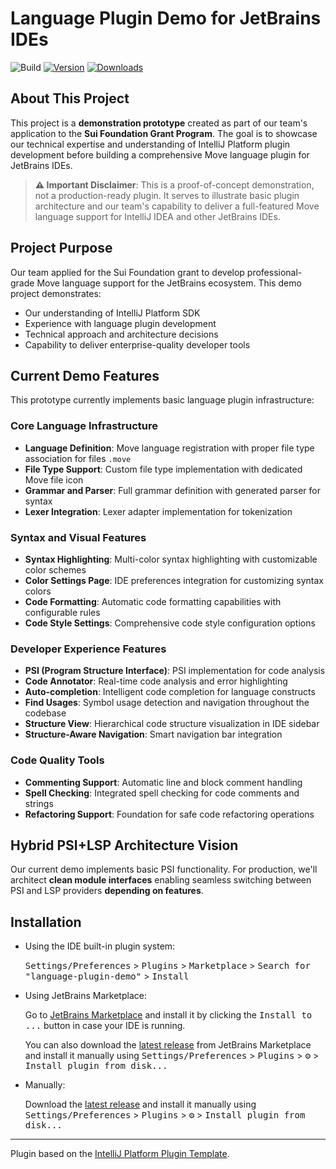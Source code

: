 # Language Plugin Demo for JetBrains IDEs

![Build](https://github.com/Raumo0/language-plugin-demo/workflows/Build/badge.svg)
[![Version](https://img.shields.io/jetbrains/plugin/v/MARKETPLACE_ID.svg)](https://plugins.jetbrains.com/plugin/MARKETPLACE_ID)
[![Downloads](https://img.shields.io/jetbrains/plugin/d/MARKETPLACE_ID.svg)](https://plugins.jetbrains.com/plugin/MARKETPLACE_ID)

## About This Project
<!-- Plugin description -->
This project is a **demonstration prototype** created as part of our team's application to the **Sui Foundation Grant Program**. The goal is to showcase our technical expertise and understanding of IntelliJ Platform plugin development before building a comprehensive Move language plugin for JetBrains IDEs.
<!-- Plugin description end -->
> **⚠️ Important Disclaimer**: This is a proof-of-concept demonstration, not a production-ready plugin. It serves to illustrate basic plugin architecture and our team's capability to deliver a full-featured Move language support for IntelliJ IDEA and other JetBrains IDEs.

## Project Purpose

Our team applied for the Sui Foundation grant to develop professional-grade Move language support for the JetBrains ecosystem. This demo project demonstrates:

- Our understanding of IntelliJ Platform SDK
- Experience with language plugin development
- Technical approach and architecture decisions
- Capability to deliver enterprise-quality developer tools

## Current Demo Features

This prototype currently implements basic language plugin infrastructure:

### Core Language Infrastructure
- **Language Definition**: Move language registration with proper file type association for files `.move`
- **File Type Support**: Custom file type implementation with dedicated Move file icon
- **Grammar and Parser**: Full grammar definition with generated parser for syntax
- **Lexer Integration**: Lexer adapter implementation for tokenization

### Syntax and Visual Features
- **Syntax Highlighting**: Multi-color syntax highlighting with customizable color schemes
- **Color Settings Page**: IDE preferences integration for customizing syntax colors
- **Code Formatting**: Automatic code formatting capabilities with configurable rules
- **Code Style Settings**: Comprehensive code style configuration options

### Developer Experience Features
- **PSI (Program Structure Interface)**: PSI implementation for code analysis
- **Code Annotator**: Real-time code analysis and error highlighting
- **Auto-completion**: Intelligent code completion for language constructs
- **Find Usages**: Symbol usage detection and navigation throughout the codebase
- **Structure View**: Hierarchical code structure visualization in IDE sidebar
- **Structure-Aware Navigation**: Smart navigation bar integration

### Code Quality Tools
- **Commenting Support**: Automatic line and block comment handling
- **Spell Checking**: Integrated spell checking for code comments and strings
- **Refactoring Support**: Foundation for safe code refactoring operations

## Hybrid PSI+LSP Architecture Vision

Our current demo implements basic PSI functionality. For production, we'll architect **clean module interfaces** enabling seamless switching between PSI and LSP providers **depending on features**.


## Installation

- Using the IDE built-in plugin system:
  
  <kbd>Settings/Preferences</kbd> > <kbd>Plugins</kbd> > <kbd>Marketplace</kbd> > <kbd>Search for "language-plugin-demo"</kbd> >
  <kbd>Install</kbd>
  
- Using JetBrains Marketplace:

  Go to [JetBrains Marketplace](https://plugins.jetbrains.com/plugin/MARKETPLACE_ID) and install it by clicking the <kbd>Install to ...</kbd> button in case your IDE is running.

  You can also download the [latest release](https://plugins.jetbrains.com/plugin/MARKETPLACE_ID/versions) from JetBrains Marketplace and install it manually using
  <kbd>Settings/Preferences</kbd> > <kbd>Plugins</kbd> > <kbd>⚙️</kbd> > <kbd>Install plugin from disk...</kbd>

- Manually:

  Download the [latest release](https://github.com/Raumo0/language-plugin-demo/releases/latest) and install it manually using
  <kbd>Settings/Preferences</kbd> > <kbd>Plugins</kbd> > <kbd>⚙️</kbd> > <kbd>Install plugin from disk...</kbd>


---
Plugin based on the [IntelliJ Platform Plugin Template][template].

[template]: https://github.com/JetBrains/intellij-platform-plugin-template
[docs:plugin-description]: https://plugins.jetbrains.com/docs/intellij/plugin-user-experience.html#plugin-description-and-presentation
